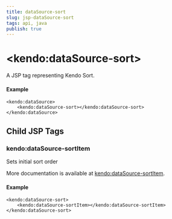 ```yaml
---
title: dataSource-sort
slug: jsp-dataSource-sort
tags: api, java
publish: true
---
```


# \<kendo:dataSource-sort\>
A JSP tag representing Kendo Sort.

#### Example
    <kendo:dataSource>
        <kendo:dataSource-sort></kendo:dataSource-sort>
    </kendo:dataSource>


## Child JSP Tags

### kendo:dataSource-sortItem

Sets initial sort order

More documentation is available at [kendo:dataSource-sortItem](/api/wrappers/jsp/datasource/sortitem).

#### Example

    <kendo:dataSource-sort>
        <kendo:dataSource-sortItem></kendo:dataSource-sortItem>
    </kendo:dataSource-sort>
 
